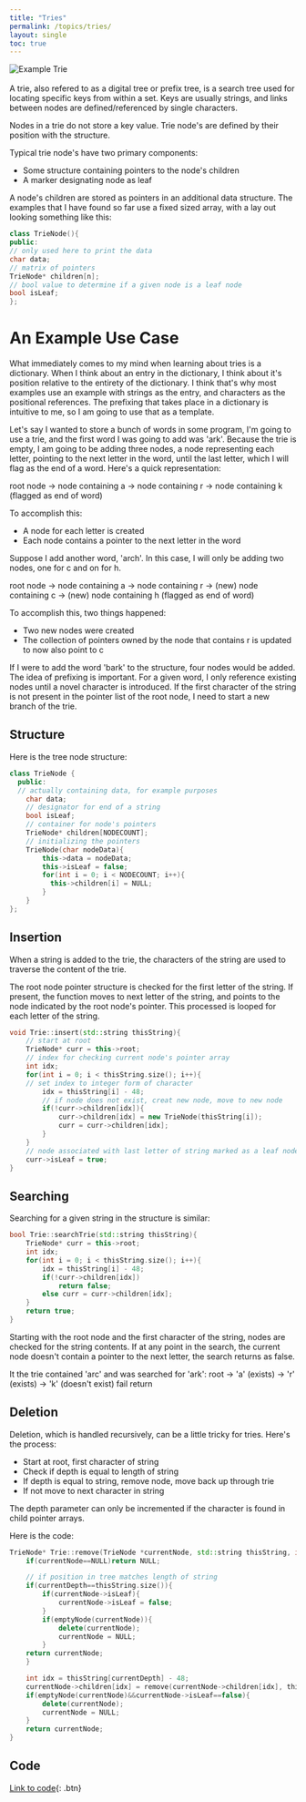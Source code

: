 ```yaml
---
title: "Tries"
permalink: /topics/tries/
layout: single
toc: true
---
```


![Example Trie](/structures-algorithms/assets/images/trie.jpg)
<br/><br/>
A trie, also refered to as a digital tree or prefix tree, is a search tree used for locating specific keys from within a set. Keys are usually strings, and links between nodes are defined/referenced by single characters.

Nodes in a trie do not store a key value. Trie node's are defined by their position with the structure.

Typical trie node's have two primary components:
- Some structure containing pointers to the node's children
- A marker designating node as leaf

A node's children are stored as pointers in an additional data structure. The examples that I have found so far use a fixed sized array, with a lay out looking something like this:

```c++
class TrieNode(){
public:
// only used here to print the data
char data;
// matrix of pointers
TrieNode* children[n];
// bool value to determine if a given node is a leaf node
bool isLeaf;
};
```

# An Example Use Case

What immediately comes to my mind when learning about tries is a dictionary. When I think about an entry in the dictionary, I think about it's position relative to the entirety of the dictionary. I think that's why most examples use an example with strings as the entry, and characters as the positional references. The prefixing that takes place in a dictionary is intuitive to me, so I am going to use that as a template. 

Let's say I wanted to store a bunch of words in some program, I'm going to use a trie, and the first word I was going to add was 'ark'. Because the trie is empty, I am going to be adding three nodes, a node representing each letter, pointing to the next letter in the word, until the last letter, which I will flag as the end of a word. Here's a quick representation:

root node -> node containing a -> node containing r -> node containing k (flagged as end of word)

To accomplish this:
- A node for each letter is created
- Each node contains a pointer to the next letter in the word

Suppose I add another word, 'arch'. In this case, I will only be adding two nodes, one for c and on for h.

root node -> node containing a -> node containing r -> (new) node containing c -> (new) node containing h (flagged as end of word)

To accomplish this, two things happened:
- Two new nodes were created
- The collection of pointers owned by the node that contains r is updated to now also point to c

If I were to add the word 'bark' to the structure, four nodes would be added. The idea of prefixing is important. For a given word, I only reference existing nodes until a novel character is introduced. If the first character of the string is not present in the pointer list of the root node, I need to start a new branch of the trie.

## Structure

Here is the tree node structure:

```c++
class TrieNode {
  public:
  // actually containing data, for example purposes
    char data;
    // designator for end of a string
    bool isLeaf;
    // container for node's pointers
    TrieNode* children[NODECOUNT];
    // initializing the pointers
    TrieNode(char nodeData){
        this->data = nodeData;
        this->isLeaf = false;
        for(int i = 0; i < NODECOUNT; i++){
          this->children[i] = NULL;
        }
    }
};
```

## Insertion
When a string is added to the trie, the characters of the string are used to traverse the content of the trie.

The root node pointer structure is checked for the first letter of the string. If present, the function moves to next letter of the string, and points to the node indicated by the root node's pointer. This processed is looped for each letter of the string.

```c++
void Trie::insert(std::string thisString){
    // start at root
    TrieNode* curr = this->root;
    // index for checking current node's pointer array
    int idx;
    for(int i = 0; i < thisString.size(); i++){
    // set index to integer form of character
        idx = thisString[i] - 48;
        // if node does not exist, creat new node, move to new node
        if(!curr->children[idx]){
            curr->children[idx] = new TrieNode(thisString[i]);
            curr = curr->children[idx];
        }
    }
    // node associated with last letter of string marked as a leaf node
    curr->isLeaf = true;
}
```

## Searching

Searching for a given string in the structure is similar:

```c++
bool Trie::searchTrie(std::string thisString){
    TrieNode* curr = this->root;
    int idx;
    for(int i = 0; i < thisString.size(); i++){
        idx = thisString[i] - 48;
        if(!curr->children[idx])
            return false;
        else curr = curr->children[idx];
    }
    return true;
}
```
Starting with the root node and the first character of the string, nodes are checked for the string contents. If at any point in the search, the current node doesn't contain a pointer to the next letter, the search returns as false.

It the trie contained 'arc' and was searched for 'ark':
root -> 'a' (exists) ->  'r' (exists) -> 'k' (doesn't exist) fail return

## Deletion

Deletion, which is handled recursively, can be a little tricky for tries. Here's the process:
- Start at root, first character of string
- Check if depth is equal to length of string
- If depth is equal to string, remove node, move back up through trie
- If not move to next character in string

The depth parameter can only be incremented if the character is found in child pointer arrays. 

Here is the code:
```c++
TrieNode* Trie::remove(TrieNode *currentNode, std::string thisString, int currentDepth){
    if(currentNode==NULL)return NULL;

    // if position in tree matches length of string
    if(currentDepth==thisString.size()){
        if(currentNode->isLeaf){
            currentNode->isLeaf = false;
        }
        if(emptyNode(currentNode)){
            delete(currentNode);
            currentNode = NULL;
        }
    return currentNode;
    }

    int idx = thisString[currentDepth] - 48;
    currentNode->children[idx] = remove(currentNode->children[idx], thisString, currentDepth++);
    if(emptyNode(currentNode)&&currentNode->isLeaf==false){
        delete(currentNode);
        currentNode = NULL;
    }
    return currentNode;
}
```

## Code
[Link to code](https://github.com/SeanDaniels/structures-algorithms/tree/gh-pages/searching/code/trie){: .btn}
